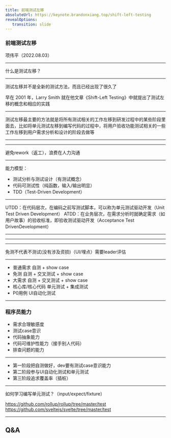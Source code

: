 ```yaml
---
title: 前端测试左移
absoluteUrl: https://keynote.brandonxiang.top/shift-left-testing
revealOptions: 
   transition: slide
---
```


### 前端测试左移

项伟平（2022.08.03）

---

什么是测试左移？

---

测试左移并不是全新的测试方法，而且已经出现了很久了

早在 2001 年，Larry Smith 就在他文章《Shift-Left Testing》中就提出了测试左移的概念和相应的实践

---

测试左移最主要的方法就是将所有测试相关的工作左移到研发过程中的某些阶段里面去，比如将单元测试左移到编写代码的过程中，将用户验收功能测试相关的一些工作左移到用户需求分析和设计的阶段去做等

---

<!-- .slide: data-background="white" data-background-image="https://keynote.brandonxiang.top/public/img/shift-left-testing.webp" data-background-size="contain" -->

---

避免rework（返工），浪费在人力沟通

---

能力模型：
- 测试分析与测试设计（有测试概念）
- 代码可测试性（纯函数，输入/输出明显）
- TDD（Test-Driven Development）

---

UTDD：在代码层次，在编码之前写测试脚本，可以称为单元测试驱动开发（Unit Test Driven Development）
ATDD：在业务层次，在需求分析时就确定需求（如用户故事）的验收标准，即验收测试驱动开发（Acceptance Test DrivenDevelopment）

---

<!-- .slide: data-background="white" data-background-image="https://keynote.brandonxiang.top/public/img/atdd-utdd.png" data-background-size="contain" -->

---

<!-- .slide: data-background="white" data-background-image="https://keynote.brandonxiang.top/public/img/utdd.png" data-background-size="contain" -->

---

免测不代表不测试(没有涉及资损)（UI/埋点）需要leader评估

---

- 普通需求 自测 + show case
- 免测 自测 + 交叉测试 + show case
- 大需求 自测 + 交叉测试 + show case
- 核心库/核心代码 单元测试 + 集成测试
- P0用例 UI自动化测试

---

### 程序员能力

- 需求合理敏感度
- 测试case意识
- 代码抽象能力
- 代码可维护性能力（接手别人代码）
- 排查问题的能力

---

- 第一阶段把自测做好，dev要有测试case意识能力
- 第二阶段参与UI自动化测试和单元测试
- 第三阶段追求覆盖率（插桩）

---

如何学习编写单元测试？（input/expect/fixture）

https://github.com/rollup/rollup/tree/master/test
https://github.com/sveltejs/svelte/tree/master/test

---

## Q&A
